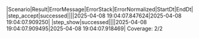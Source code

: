 |Scenario|Result|ErrorMessage|ErrorStack|ErrorNormalized|StartDt|EndDt|
|step_accept|successed||||2025-04-08 19:04:07.847624|2025-04-08 19:04:07.909250|
|step_show|successed||||2025-04-08 19:04:07.909495|2025-04-08 19:04:07.918469|
Coverage: 2/2
